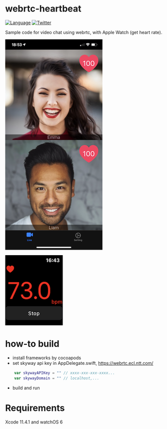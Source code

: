 
# webrtc-heartbeat

[![Language](http://img.shields.io/badge/language-swift-brightgreen.svg?style=flat)](https://developer.apple.com/swift)
[![Twitter](https://img.shields.io/badge/twitter-@yorifuji-blue.svg?style=flat)](http://twitter.com/yorifuji)

Sample code for video chat using webrtc, with Apple Watch (get heart rate).

![](image/IMG_4734.PNG)

![](image/IMG_4740.PNG)

# how-to build

- install frameworks by cocoapods
- set skyway api key in AppDelegate.swift, https://webrtc.ecl.ntt.com/
```swift
    var skywayAPIKey = "" // xxxx-xxx-xxx-xxxx...
    var skywayDomain = "" // localhost,...
```
- build and run

# Requirements

Xcode 11.4.1 and watchOS 6
